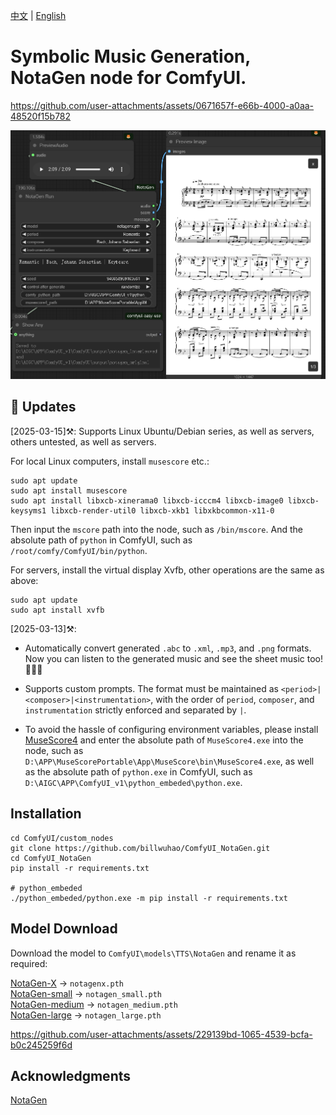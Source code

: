 [中文](README-CN.md) | [English](README.md)

# Symbolic Music Generation, NotaGen node for ComfyUI.

https://github.com/user-attachments/assets/0671657f-e66b-4000-a0aa-48520f15b782

![image](https://github.com/billwuhao/ComfyUI_NotaGen/blob/master/images/2025-03-10_06-24-03.png)

## 📣 Updates

[2025-03-15]⚒️: Supports Linux Ubuntu/Debian series, as well as servers, others untested, as well as servers.

For local Linux computers, install `musescore` etc.:
```
sudo apt update
sudo apt install musescore
sudo apt install libxcb-xinerama0 libxcb-icccm4 libxcb-image0 libxcb-keysyms1 libxcb-render-util0 libxcb-xkb1 libxkbcommon-x11-0
```
Then input the `mscore` path into the node, such as `/bin/mscore`. And the absolute path of `python` in ComfyUI, such as `/root/comfy/ComfyUI/bin/python`.

For servers, install the virtual display Xvfb, other operations are the same as above:
```
sudo apt update
sudo apt install xvfb
```

[2025-03-13]⚒️:

- Automatically convert generated `.abc` to `.xml`, `.mp3`, and `.png` formats.  Now you can listen to the generated music and see the sheet music too! 🎵🎵🎵

- Supports custom prompts. The format must be maintained as `<period>|<composer>|<instrumentation>`, with the order of `period`, `composer`, and `instrumentation` strictly enforced and separated by `|`.

- To avoid the hassle of configuring environment variables, please install [MuseScore4](https://musescore.org/en/download) and enter the absolute path of `MuseScore4.exe` into the node, such as `D:\APP\MuseScorePortable\App\MuseScore\bin\MuseScore4.exe`, as well as the absolute path of `python.exe` in ComfyUI, such as `D:\AIGC\APP\ComfyUI_v1\python_embeded\python.exe`.

## Installation

```
cd ComfyUI/custom_nodes
git clone https://github.com/billwuhao/ComfyUI_NotaGen.git
cd ComfyUI_NotaGen
pip install -r requirements.txt

# python_embeded
./python_embeded/python.exe -m pip install -r requirements.txt
```

## Model Download

Download the model to `ComfyUI\models\TTS\NotaGen` and rename it as required:

[NotaGen-X](https://huggingface.co/ElectricAlexis/NotaGen/blob/main/weights_notagenx_p_size_16_p_length_1024_p_layers_20_h_size_1280.pth) → `notagenx.pth`  
[NotaGen-small](https://huggingface.co/ElectricAlexis/NotaGen/blob/main/weights_notagen_pretrain_p_size_16_p_length_2048_p_layers_12_c_layers_3_h_size_768_lr_0.0002_batch_8.pth) → `notagen_small.pth`   
[NotaGen-medium](https://huggingface.co/ElectricAlexis/NotaGen/blob/main/weights_notagen_pretrain_p_size_16_p_length_2048_p_layers_16_c_layers_3_h_size_1024_lr_0.0001_batch_4.pth) → `notagen_medium.pth`  
[NotaGen-large](https://huggingface.co/ElectricAlexis/NotaGen/blob/main/weights_notagen_pretrain_p_size_16_p_length_1024_p_layers_20_c_layers_6_h_size_1280_lr_0.0001_batch_4.pth) → `notagen_large.pth`  


https://github.com/user-attachments/assets/229139bd-1065-4539-bcfa-b0c245259f6d


## Acknowledgments

[NotaGen](https://github.com/ElectricAlexis/NotaGen)
